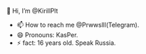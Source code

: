  👋 Hi, I’m @KirillPlt
- 📫 How to reach me @Prwwslll(Telegram).
- 😄 Pronouns: KasPer.
- ⚡ fact: 16 years old. Speak Russia. 
